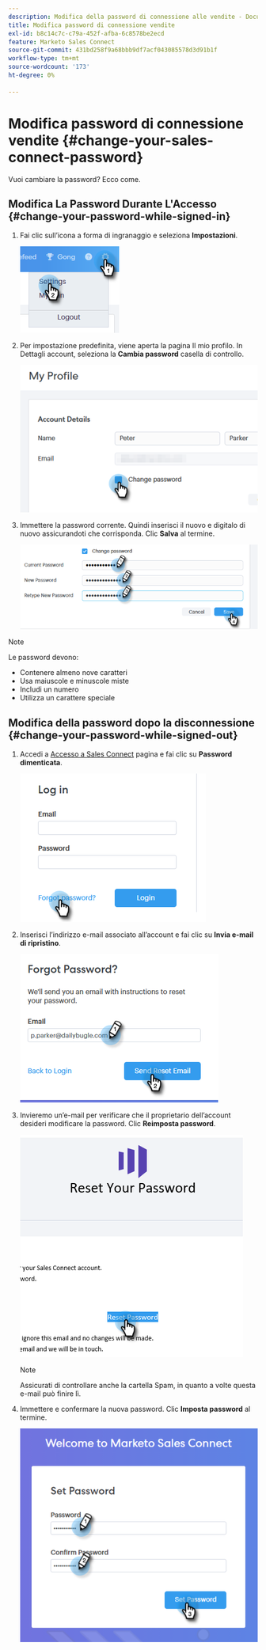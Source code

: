 ```yaml
---
description: Modifica della password di connessione alle vendite - Documentazione di Marketo - Documentazione del prodotto
title: Modifica password di connessione vendite
exl-id: b8c14c7c-c79a-452f-afba-6c8578be2ecd
feature: Marketo Sales Connect
source-git-commit: 431bd258f9a68bbb9df7acf043085578d3d91b1f
workflow-type: tm+mt
source-wordcount: '173'
ht-degree: 0%

---
```


# Modifica password di connessione vendite {#change-your-sales-connect-password}

Vuoi cambiare la password? Ecco come.

## Modifica La Password Durante L&#39;Accesso {#change-your-password-while-signed-in}

1. Fai clic sull’icona a forma di ingranaggio e seleziona **Impostazioni**.

   ![](assets/change-your-sales-connect-password-1.png)

1. Per impostazione predefinita, viene aperta la pagina Il mio profilo. In Dettagli account, seleziona la **Cambia password** casella di controllo.

   ![](assets/change-your-sales-connect-password-2.png)

1. Immettere la password corrente. Quindi inserisci il nuovo e digitalo di nuovo assicurandoti che corrisponda. Clic **Salva** al termine.

   ![](assets/change-your-sales-connect-password-3.png)

>[!NOTE]
>
>Le password devono:
>
>* Contenere almeno nove caratteri
>* Usa maiuscole e minuscole miste
>* Includi un numero
>* Utilizza un carattere speciale

## Modifica della password dopo la disconnessione {#change-your-password-while-signed-out}

1. Accedi a [Accesso a Sales Connect](https://toutapp.com/login) pagina e fai clic su **Password dimenticata**.

   ![](assets/change-your-sales-connect-password-4.png)

1. Inserisci l’indirizzo e-mail associato all’account e fai clic su **Invia e-mail di ripristino**.

   ![](assets/change-your-sales-connect-password-5.png)

1. Invieremo un’e-mail per verificare che il proprietario dell’account desideri modificare la password. Clic **Reimposta password**.

   ![](assets/change-your-sales-connect-password-6.png)

   >[!NOTE]
   >
   >Assicurati di controllare anche la cartella Spam, in quanto a volte questa e-mail può finire lì.

1. Immettere e confermare la nuova password. Clic **Imposta password** al termine.

   ![](assets/change-your-sales-connect-password-7.png)
